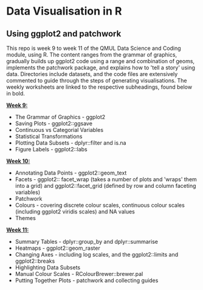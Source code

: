 # Data Visualisation in R
## Using ggplot2 and patchwork 
This repo is week 9 to week 11 of the QMUL Data Science and Coding module, using R. The content ranges from the grammar of graphics, gradually builds up ggplot2 code using a range and combination of geoms, implements the patchwork package, and explains how to 'tell a story' using data. Directories include datasets, and the code files are extensively commented to guide through the steps of generating visualisations. The weekly worksheets are linked to the respective subheadings, found below in bold.


[**Week 9:**](https://096ad93a8da14d67bb7e8a2474ee3661.app.posit.cloud/file_show?path=%2Fcloud%2Fproject%2FWorkshop9_v2.html)
- The Grammar of Graphics - ggplot2
- Saving Plots - ggplot2::ggsave
- Continuous vs Categorial Variables
- Statistical Transformations
- Plotting Data Subsets - dplyr::filter and is.na
- Figure Labels - ggplot2::labs

[**Week 10:**](https://f8fcfde349fb496e84a835435bbc75e5.app.posit.cloud/file_show?path=%2Fcloud%2Fproject%2FWorkshop10.html)
- Annotating Data Points - ggplot2::geom_text
- Facets - ggplot2:: facet_wrap (takes a number of plots and 'wraps' them into a grid) and ggplot2::facet_grid (defined by row and column faceting variables)
- Patchwork
- Colours - covering discrete colour scales, continuous colour scales (including ggplot2 viridis scales) and NA values
- Themes

[**Week 11:**](https://ac0a9ddcae354d81a8cabd9d3b03f3e7.app.posit.cloud/file_show?path=%2Fcloud%2Fproject%2FWorkshop11.html)
- Summary Tables - dplyr::group_by and dplyr::summarise
- Heatmaps - ggplot2::geom_raster
- Changing Axes - including log scales, and the ggplot2::limits and ggplot2::breaks 
- Highlighting Data Subsets 
- Manual Colour Scales - RColourBrewer::brewer.pal
- Putting Together Plots - patchwork and collecting guides
